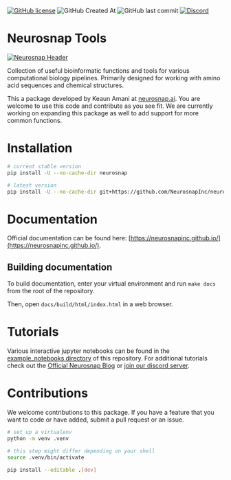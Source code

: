 [![GitHub license](https://img.shields.io/github/license/KeaunAmani/neurosnap?color=%234361EE)](https://github.com/KeaunAmani/neurosnap/blob/master/LICENSE)
![GitHub Created At](https://img.shields.io/github/created-at/KeaunAmani/neurosnap?color=%234361EE)
![GitHub last commit](https://img.shields.io/github/last-commit/KeaunAmani/neurosnap?color=%234361EE)
[![Discord](https://img.shields.io/discord/1014770343883309076)](https://discord.gg/2yDZX6rTh4)

# Neurosnap Tools
[![Neurosnap Header](https://raw.githubusercontent.com/NeurosnapInc/neurosnap/refs/heads/main/assets/header.webp)](https://neurosnap.ai/)

Collection of useful bioinformatic functions and tools for various computational biology pipelines. Primarily designed for working with amino acid sequences and chemical structures.

This a package developed by Keaun Amani at [neurosnap.ai](https://neurosnap.ai/). You are welcome to use this code and contribute as you see fit. We are currently working on expanding this package as well to add support for more common functions.

# Installation
```sh
# current stable version
pip install -U --no-cache-dir neurosnap

# latest version
pip install -U --no-cache-dir git+https://github.com/NeurosnapInc/neurosnap.git
```

# Documentation
Official documentation can be found here: [https://neurosnapinc.github.io/](https://neurosnapinc.github.io/).

## Building documentation
To build documentation, enter your virtual environment and run `make docs` from
the root of the repository.

Then, open `docs/build/html/index.html` in a web browser.

# Tutorials
Various interactive jupyter notebooks can be found in the [example_notebooks directory](https://github.com/NeurosnapInc/neurosnap/tree/main/example_notebooks) of this repository. For additional tutorials check out the [Official Neurosnap Blog](https://neurosnap.ai/blog) or [join our discord server](https://discord.gg/2yDZX6rTh4).

# Contributions
We welcome contributions to this package. If you have a feature that you want to code or have added, submit a pull request or an issue.

```sh
# set up a virtualenv
python -m venv .venv

# this step might differ depending on your shell
source .venv/bin/activate

pip install --editable .[dev]
```